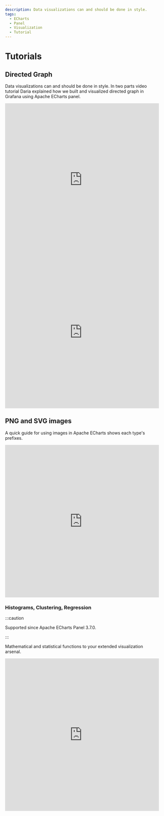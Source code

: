 ```yaml
---
description: Data visualizations can and should be done in style.
tags:
  - ECharts
  - Panel
  - Visualization
  - Tutorial
---
```


# Tutorials

## Directed Graph

Data visualizations can and should be done in style. In two parts video tutorial Daria explained how we built and visualized directed graph in Grafana using Apache ECharts panel.

<iframe width="100%" height="500" src="https://www.youtube.com/embed/e3VHgpuzEF0" title="Build directional graph in Grafana using Apache ECharts | Tutorial part 1" frameborder="0" allow="accelerometer; autoplay; clipboard-write; encrypted-media; gyroscope; picture-in-picture" allowfullscreen></iframe>

<iframe width="100%" height="500" src="https://www.youtube.com/embed/oM7XAVlsOio" title="Build directional graph in Grafana using Apache ECharts | Tutorial part 2" frameborder="0" allow="accelerometer; autoplay; clipboard-write; encrypted-media; gyroscope; picture-in-picture" allowfullscreen></iframe>

## PNG and SVG images

A quick guide for using images in Apache ECharts shows each type's prefixes.

<iframe width="100%" height="500" src="https://www.youtube.com/embed/ygFDhmbPU-Y" title="Apache ECharts supports base64 PNG and SVG (vector) images | Prefixes for various types of pictures" frameborder="0" allow="accelerometer; autoplay; clipboard-write; encrypted-media; gyroscope; picture-in-picture" allowfullscreen></iframe>

### Histograms, Clustering, Regression

:::caution

Supported since Apache ECharts Panel 3.7.0.

:::

Mathematical and statistical functions to your extended visualization arsenal. 

<iframe width="100%" height="500" src="https://www.youtube.com/embed/qfDrAW8-Mh8" title="Histograms, Clustering. Regression in Apache ECharts panel for Grafana | ecStat math, stat library" frameborder="0" allow="accelerometer; autoplay; clipboard-write; encrypted-media; gyroscope; picture-in-picture" allowfullscreen></iframe>

